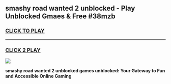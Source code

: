 
## smashy road wanted 2 unblocked - Play Unblocked Gmaes & Free #38mzb
<h3>
<a href="https://news.freeplayer.one?title=smashy_road_wanted_2_unblocked&ref=26F">CLICK TO PLAY</a></h3>
<hr>

<h3>
<a href="https://news.freeplayer.one?title=smashy_road_wanted_2_unblocked&ref=26F">CLICK 2 PLAY</a>
  
</h3>

<a href="https://news.freeplayer.one?title=smashy_road_wanted_2_unblocked&ref=26F/"><img src="https://clearcache.store/games.png"></a>


**smashy road wanted 2 unblocked games unblocked: Your Gateway to Fun and Accessible Online Gaming**
